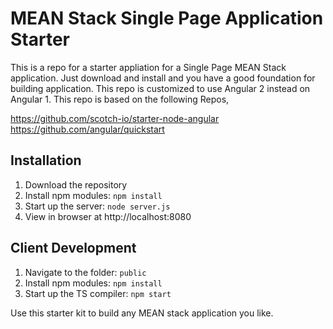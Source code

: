 # MEAN Stack Single Page Application Starter

This is a repo for a starter appliation for a Single Page MEAN Stack application. Just download and install and you have a good foundation for building application. 
This repo is customized to use Angular 2 instead on Angular 1. This repo is based on the following Repos,

https://github.com/scotch-io/starter-node-angular    
https://github.com/angular/quickstart

## Installation
1. Download the repository
2. Install npm modules: `npm install`
3. Start up the server: `node server.js`
4. View in browser at http://localhost:8080

## Client Development
1. Navigate to the folder: `public`
2. Install npm modules: `npm install`
3. Start up the TS compiler: `npm start`

Use this starter kit to build any MEAN stack application you like.
